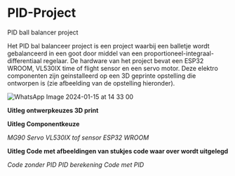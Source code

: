 # PID-Project
PID ball balancer project 

Het PID bal balanceer project is een project waarbij een balletje wordt gebalanceerd in een goot door middel van een proportioneel-integraal-differentiaal regelaar. De hardware van het project bevat een ESP32 WROOM, VL530IX time of flight sensor en een servo motor. Deze elektro componenten zijn geinstalleerd op een 3D geprinte opstelling die ontworpen is (zie afbeelding van de opstelling hieronder).

![WhatsApp Image 2024-01-15 at 14 33 00](https://github.com/WesselJL/PID-Project/assets/80854689/4aa8ec0a-fa02-4ce8-8ac0-2f3b26bc0288)

**Uitleg ontwerpkeuzes 3D print**

**Uitleg Componentkeuze**

*MG90 Servo*
*VL530IX tof sensor*
*ESP32 WROOM*

**Uitleg Code met afbeeldingen van stukjes code waar over wordt uitgelegd**

*Code zonder PID*
*PID berekening*
*Code met PID*


